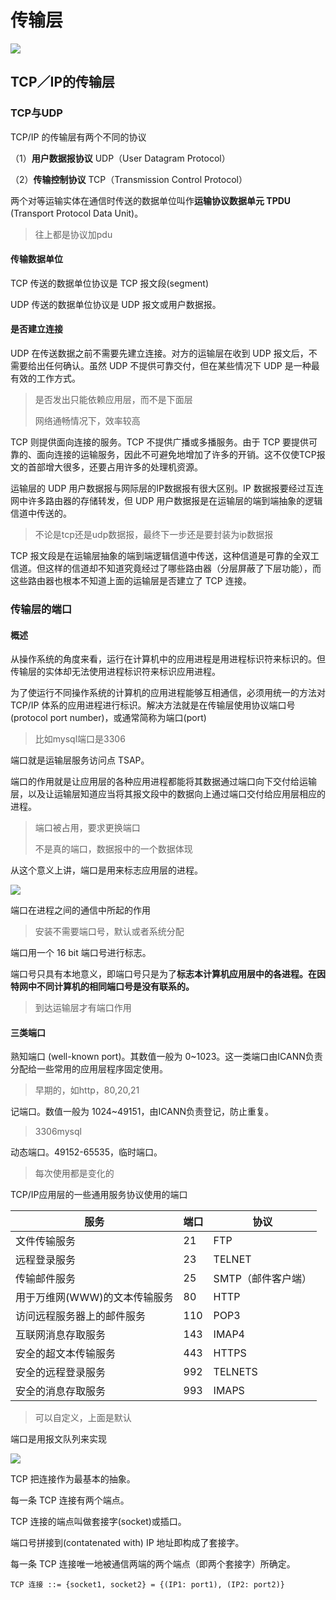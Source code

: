 # 传输层

![](https://img1.zlogs.net/19/20191223163944.png)



## TCP／IP的传输层

### TCP与UDP

TCP/IP 的传输层有两个不同的协议

（1）**用户数据报协议** UDP（User Datagram Protocol）

（2）**传输控制协议** TCP（Transmission Control Protocol）

两个对等运输实体在通信时传送的数据单位叫作**运输协议数据单元 TPDU** (Transport Protocol Data Unit)。

> 往上都是协议加pdu

#### 传输数据单位

TCP 传送的数据单位协议是 TCP 报文段(segment) 

UDP 传送的数据单位协议是 UDP 报文或用户数据报。

#### 是否建立连接

UDP 在传送数据之前不需要先建立连接。对方的运输层在收到 UDP 报文后，不需要给出任何确认。虽然 UDP 不提供可靠交付，但在某些情况下 UDP 是一种最有效的工作方式。

> 是否发出只能依赖应用层，而不是下面层
>
> 网络通畅情况下，效率较高

TCP 则提供面向连接的服务。TCP 不提供广播或多播服务。由于 TCP 要提供可靠的、面向连接的运输服务，因此不可避免地增加了许多的开销。这不仅使TCP报文的首部增大很多，还要占用许多的处理机资源。  

运输层的 UDP 用户数据报与网际层的IP数据报有很大区别。IP 数据报要经过互连网中许多路由器的存储转发，但 UDP 用户数据报是在运输层的端到端抽象的逻辑信道中传送的。

> 不论是tcp还是udp数据报，最终下一步还是要封装为ip数据报

TCP 报文段是在运输层抽象的端到端逻辑信道中传送，这种信道是可靠的全双工信道。但这样的信道却不知道究竟经过了哪些路由器（分层屏蔽了下层功能），而这些路由器也根本不知道上面的运输层是否建立了 TCP 连接。 







### 传输层的端口

#### 概述

从操作系统的角度来看，运行在计算机中的应用进程是用进程标识符来标识的。但传输层的实体却无法使用进程标识符来标识应用进程。

为了使运行不同操作系统的计算机的应用进程能够互相通信，必须用统一的方法对 TCP/IP 体系的应用进程进行标识。解决方法就是在传输层使用协议端口号(protocol port number)，或通常简称为端口(port)

> 比如mysql端口是3306

端口就是运输层服务访问点 TSAP。

端口的作用就是让应用层的各种应用进程都能将其数据通过端口向下交付给运输层，以及让运输层知道应当将其报文段中的数据向上通过端口交付给应用层相应的进程。

> 端口被占用，要求更换端口
>
> 不是真的端口，数据报中的一个数据体现

从这个意义上讲，端口是用来标志应用层的进程。 

![](https://img1.zlogs.net/19/20191203084030.png)



端口在进程之间的通信中所起的作用 

> 安装不需要端口号，默认或者系统分配

端口用一个 16 bit 端口号进行标志。

端口号只具有本地意义，即端口号只是为了**标志本计算机应用层中的各进程。在因特网中不同计算机的相同端口号是没有联系的。**

> 到达运输层才有端口作用



#### 三类端口

熟知端口 (well-known port)。其数值一般为 0~1023。这一类端口由ICANN负责分配给一些常用的应用层程序固定使用。

> 早期的，如http，80,20,21

记端口。数值一般为 1024~49151，由ICANN负责登记，防止重复。

> 3306mysql

动态端口。49152-65535，临时端口。

> 每次使用都是变化的



TCP/IP应用层的一些通用服务协议使用的端口

| 服务                          | 端口 | 协议               |
| ----------------------------- | ---- | ------------------ |
| 文件传输服务                  | 21   | FTP                |
| 远程登录服务                  | 23   | TELNET             |
| 传输邮件服务                  | 25   | SMTP（邮件客户端） |
| 用于万维网(WWW)的文本传输服务 | 80   | HTTP               |
| 访问远程服务器上的邮件服务    | 110  | POP3               |
| 互联网消息存取服务            | 143  | IMAP4              |
| 安全的超文本传输服务          | 443  | HTTPS              |
| 安全的远程登录服务            | 992  | TELNETS            |
| 安全的消息存取服务            | 993  | IMAPS              |

> 可以自定义，上面是默认

端口是用报文队列来实现 

![](https://img1.zlogs.net/19/20191203090415.png)

TCP 把连接作为最基本的抽象。

每一条 TCP 连接有两个端点。

TCP 连接的端点叫做套接字(socket)或插口。

端口号拼接到(contatenated with) IP 地址即构成了套接字。

每一条 TCP 连接唯一地被通信两端的两个端点（即两个套接字）所确定。

```
TCP 连接 ::= {socket1, socket2} = {(IP1: port1), (IP2: port2)} 
```






















